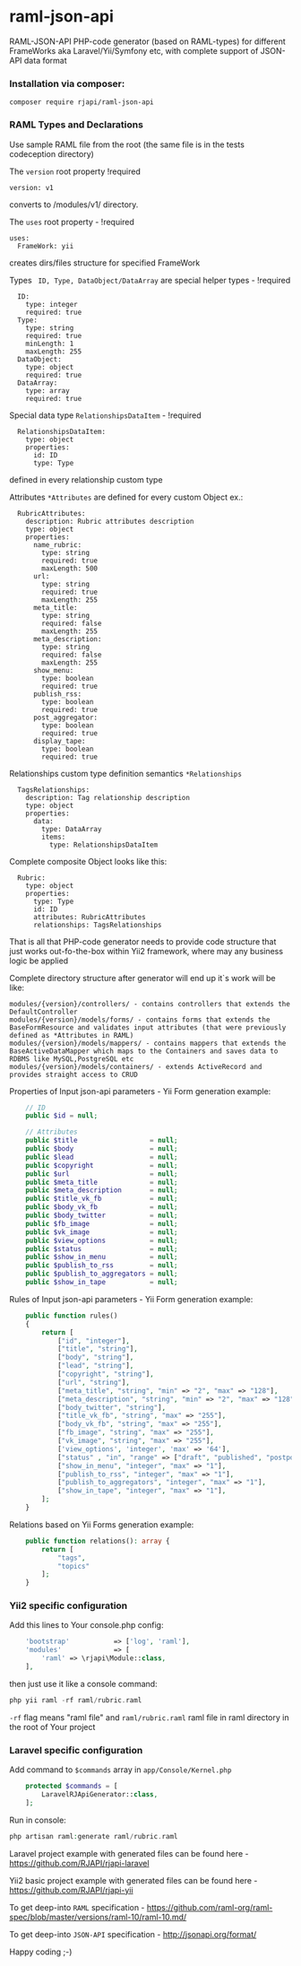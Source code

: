 # raml-json-api
RAML-JSON-API PHP-code generator (based on RAML-types) for different FrameWorks aka Laravel/Yii/Symfony etc, with complete support of JSON-API data format

### Installation via composer:
``` composer require rjapi/raml-json-api ```

### RAML Types and Declarations

Use sample RAML file from the root (the same file is in the tests codeception directory)

The ```version``` root property !required
```RAML
version: v1
```
converts to /modules/v1/ directory.

The ```uses``` root property - !required
```RAML
uses:
  FrameWork: yii
```
creates dirs/files structure for specified FrameWork

Types ``` ID, Type, DataObject/DataArray``` are special helper types - !required
```RAML
  ID:
    type: integer
    required: true
  Type:
    type: string
    required: true
    minLength: 1
    maxLength: 255
  DataObject:
    type: object
    required: true
  DataArray:
    type: array
    required: true
```

Special data type ``` RelationshipsDataItem ``` - !required
```RAML
  RelationshipsDataItem:
    type: object
    properties:
      id: ID
      type: Type
```
defined in every relationship custom type

Attributes ```*Attributes``` are defined for every custom Object ex.:
```RAML
  RubricAttributes:
    description: Rubric attributes description
    type: object
    properties:
      name_rubric:
        type: string
        required: true
        maxLength: 500
      url:
        type: string
        required: true
        maxLength: 255
      meta_title:
        type: string
        required: false
        maxLength: 255
      meta_description:
        type: string
        required: false
        maxLength: 255
      show_menu:
        type: boolean
        required: true
      publish_rss:
        type: boolean
        required: true
      post_aggregator:
        type: boolean
        required: true
      display_tape:
        type: boolean
        required: true
```

Relationships custom type definition semantics ```*Relationships```
```RAML
  TagsRelationships:
    description: Tag relationship description
    type: object
    properties:
      data:
        type: DataArray
        items:
          type: RelationshipsDataItem
```

Complete composite Object looks like this: 
```RAML
  Rubric:
    type: object
    properties:
      type: Type
      id: ID
      attributes: RubricAttributes
      relationships: TagsRelationships
```
That is all that PHP-code generator needs to provide code structure that just works out-fo-the-box within Yii2 framework, 
where may any business logic be applied

Complete directory structure after generator will end up it`s work will be like:
```RAML
modules/{version}/controllers/ - contains controllers that extends the DefaultController
modules/{version}/models/forms/ - contains forms that extends the BaseFormResource and validates input attributes (that were previously defined as *Attributes in RAML)
modules/{version}/models/mappers/ - contains mappers that extends the BaseActiveDataMapper which maps to the Containers and saves data to RDBMS like MySQL,PostgreSQL etc
modules/{version}/models/containers/ - extends ActiveRecord and provides straight access to CRUD
```

Properties of Input json-api parameters - Yii Form generation example:
```php
    // ID
    public $id = null;

    // Attributes
    public $title                  = null;
    public $body                   = null;
    public $lead                   = null;
    public $copyright              = null;
    public $url                    = null;
    public $meta_title             = null;
    public $meta_description       = null;
    public $title_vk_fb            = null;
    public $body_vk_fb             = null;
    public $body_twitter           = null;
    public $fb_image               = null;
    public $vk_image               = null;
    public $view_options           = null;
    public $status                 = null;
    public $show_in_menu           = null;
    public $publish_to_rss         = null;
    public $publish_to_aggregators = null;
    public $show_in_tape           = null;
```

Rules of Input json-api parameters - Yii Form generation example:
```php
    public function rules()
    {
        return [
            ["id", "integer"],
            ["title", "string"],
            ["body", "string"],
            ["lead", "string"],
            ["copyright", "string"],
            ["url", "string"],
            ["meta_title", "string", "min" => "2", "max" => "128"],
            ["meta_description", "string", "min" => "2", "max" => "128"],
            ["body_twitter", "string"],
            ["title_vk_fb", "string", "max" => "255"],
            ["body_vk_fb", "string", "max" => "255"],
            ["fb_image", "string", "max" => "255"],
            ["vk_image", "string", "max" => "255"],
            ['view_options', 'integer', 'max' => '64'],
            ["status" , "in", "range" => ["draft", "published", "postponed", "archived"]],
            ["show_in_menu", "integer", "max" => "1"],
            ["publish_to_rss", "integer", "max" => "1"],
            ["publish_to_aggregators", "integer", "max" => "1"],
            ["show_in_tape", "integer", "max" => "1"],
        ];
    }
```

Relations based on Yii Forms generation example: 
```php
    public function relations(): array {
        return [
            "tags",
            "topics"
        ];
    }
```

### Yii2 specific configuration

Add this lines to Your console.php config:
```php
    'bootstrap'           => ['log', 'raml'],
    'modules'             => [
        'raml' => \rjapi\Module::class,
    ],
```

then just use it like a console command:
```php
php yii raml -rf raml/rubric.raml
```
```-rf``` flag means "raml file" and ```raml/rubric.raml``` raml file in raml directory in the root of Your project 

### Laravel specific configuration

Add command to ```$commands``` array in ```app/Console/Kernel.php```
```php
    protected $commands = [
        LaravelRJApiGenerator::class,
    ];
```

Run in console:
```php
php artisan raml:generate raml/rubric.raml
```

Laravel project example with generated files can be found here -  https://github.com/RJAPI/rjapi-laravel

Yii2 basic project example with generated files can be found here - https://github.com/RJAPI/rjapi-yii 

To get deep-into ```RAML``` specification - https://github.com/raml-org/raml-spec/blob/master/versions/raml-10/raml-10.md/

To get deep-into ```JSON-API``` specification - http://jsonapi.org/format/

Happy coding ;-)